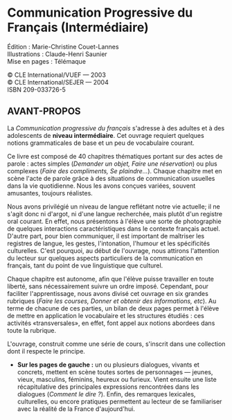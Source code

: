 Communication Progressive du Français (Intermédiaire)
=====================================================

Édition : Marie-Christine Couet-Lannes  
Illustrations : Claude-Henri Saunier  
Mise en pages : Télémaque  

© CLE lnternational/VUEF — 2003  
© CLE lnternational/SEJER — 2004  
ISBN 209-033726-5

AVANT-PROPOS
------------
La _Communication progressive du français_ s'adresse à des adultes et à des
adolescents de __niveau intermédiaire__. Cet ouvrage requiert quelques notions
grammaticales de base et un peu de vocabulaire courant.

Ce livre est composé de 40 chapitres thématiques portant sur des actes de
parole : actes simples (_Demander un objet, Faire une réservation_) ou plus
complexes (_Faire des compliments, Se plaindre..._). Chaque chapitre met en
scène l'acte de parole grâce à des situations de communication usuelles dans
la vie quotidienne. Nous les avons conçues variées, souvent amusantes,
toujours réalistes.

Nous avons privilégié un niveau de langue reflétant notre vie actuelle; il ne
s'agit donc ni d'argot, ni d'une langue recherchée, mais plutôt d'un registre
oral courant. En effet, nous présentons à l'élève une sorte de photographie de
quelques interactions caractéristiques dans le contexte français actuel.
D'autre part, pour bien communiquer, il est important de maîtriser les
registres de langue, les gestes, l'intonation, l'humour et les spécificités
culturelles. C'est pourquoi, au début de l'ouvrage, nous attirons l'attention du
lecteur sur quelques aspects particuliers de la communication en français,
tant du point de vue linguistique que culturel.

Chaque chapitre est autonome, afin que l'élève puisse travailler en toute
liberté, sans nécessairement suivre un ordre imposé. Cependant, pour faciliter
l'apprentissage, nous avons divisé cet ouvrage en six grandes rubriques (_Faire
les courses, Donner et obtenir des informations, etc_). Au terme de chacune de
ces parties, un bilan de deux pages permet à l'élève de mettre en application le
vocabulaire et les structures étudiés : ces activités «transversales», en effet,
font appel aux notions abordees dans toute la rubrique.

L'ouvrage, construit comme une série de cours, s'inscrit dans une collection
dont il respecte le principe.

*   __Sur les pages de gauche :__ un ou plusieurs dialogues, vivants et concrets,
mettent en scène toutes sortes de personnages — jeunes, vieux, masculins,
féminins, heureux ou furieux. Vient ensuite une liste récapitulative des principales
expressions rencontrées dans les dialogues (_Comment le dire ?_). Enfin,
des remarques lexicales, culturelles, ou encore pratiques permettent au lecteur
de se familiariser avec la réalité de la France d'aujourd'hui.
